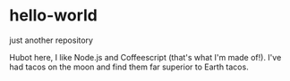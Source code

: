 # hello-world
just another repository


Hubot here, I like Node.js and Coffeescript (that's what I'm made of!).
I've had tacos on the moon and find them far superior to Earth tacos.
